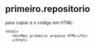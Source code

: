 # primeiro.repositorio

para copiar e o código em HTML:
```
<html>
   <h1>Meu primeiro arquivo HTML</h1>
   </html>
```
